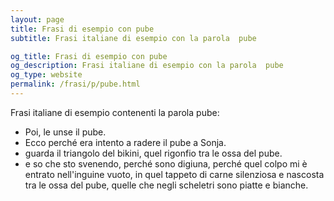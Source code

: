 ```yaml
---
layout: page
title: Frasi di esempio con pube 
subtitle: Frasi italiane di esempio con la parola  pube

og_title: Frasi di esempio con pube 
og_description: Frasi italiane di esempio con la parola  pube
og_type: website
permalink: /frasi/p/pube.html
---
```


Frasi italiane di esempio contenenti la parola pube:


- Poi, le unse il pube.
- Ecco perché era intento a radere il pube a Sonja.
- guarda il triangolo del bikini, quel rigonfio tra le ossa del pube.
- e so che sto svenendo, perché sono digiuna, perché quel colpo mi è entrato nell'inguine vuoto, in quel tappeto di carne silenziosa e nascosta tra le ossa del pube, quelle che negli scheletri sono piatte e bianche.

